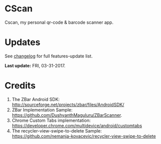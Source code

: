 # CScan

Cscan, my personal qr-code & barcode scanner app.

# Updates
See [changelog](https://github.com/calaaa/CScan/blob/master/changelog.md) for full features-update list.

**Last update:** FRI, 03-31-2017.

# Credits
1. The ZBar Android SDK: http://sourceforge.net/projects/zbar/files/AndroidSDK/
2. ZBar Implementation Sample: https://github.com/DushyanthMaguluru/ZBarScanner.
3. Chrome Custom Tabs implementation: https://developer.chrome.com/multidevice/android/customtabs
4. The recycler-view-swipe-to-delete Sample: https://github.com/nemanja-kovacevic/recycler-view-swipe-to-delete
